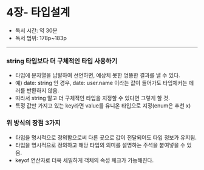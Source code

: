 # 4장- 타입설계

- 독서 시간: 약 30분
- 독서 범위: 178p~183p

---

### string 타입보다 더 구체적인 타입 사용하기

- 타입에 문자열을 남발하여 선언하면, 예상치 못한 엉뚱한 결과를 낼 수 있다.
- 예) date: string 인 경우, date: user.name 이라는 값이 들어가도 타입체커는 에러를 반환하지 않음.
- 따라서 string 말고 더 구체적인 타입을 지정할 수 있다면 그렇게 할 것.
- 특정 값만 가지고 있는 key라면 value를 유니온 타입으로 지정(enum은 추천 x)

### 위 방식의 장점 3가지

- 타입을 명시적으로 정의함으로써 다른 곳으로 값이 전달되어도 타입 정보가 유지됨.
- 타입을 명시적으로 정의하고 해당 타입의 의미를 설명하는 주석을 붙여넣을 수 있음.
- keyof 연산자로 더욱 세밀하게 객체의 속성 체크가 가능해진다.
